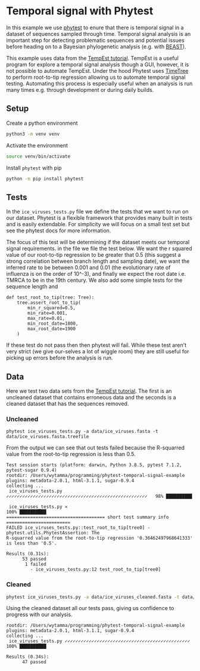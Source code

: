 # Temporal signal with Phytest

In this example we use [phytest]() to enure that there is temporal signal in a dataset of sequences sampled through time. Temporal signal analysis is an important step for detecting problematic sequences and potential issues before heading on to a Bayesian phylogenetic analysis (e.g. with [BEAST](https://beast.community/beast)). 

This example uses data from the [TempEst tutorial](https://beast.community/tempest_tutorial). TempEst is a useful program for explore a temporal signal analysis though a GUI, however, it is not possible to automate TempEst. Under the hood Phytest uses [TimeTree](https://github.com/neherlab/treetime) to perform root-to-tip regression allowing us to automate temporal signal testing. Automating this process is especially useful when an analysis is run many times e.g. through development or during daily builds. 

## Setup

Create a python environment

```bash
python3 -m venv venv
```

Activate the environment

```bash
source venv/bin/activate
```

Install `phytest` with pip

```bash
python -m pip install phytest
```

## Tests

In the `ice_viruses_tests.py` file we define the tests that we want to run on our dataset. Phytest is a flexible framework that provides many built in tests and is easily extendable. For simplicity we will focus on a small test set but see the phytest docs for more information. 

The focus of this test will be determining if the dataset meets our temporal signal requirements. in the file we file the test below. We want the r squared value of our root-to-tip regression to be greater that 0.5 (this suggest a strong correlation between branch length and sampling date), we want the inferred rate to be between 0.001 and 0.01 (the evolutionary rate of influenza is on the order of 10^-3), and finally we expect the root date i.e. TMRCA to be in the 19th century. We also add some simple tests for the sequence length and 

```
def test_root_to_tip(tree: Tree):
    tree.assert_root_to_tip(
        min_r_squared=0.5, 
        min_rate=0.001, 
        max_rate=0.01, 
        min_root_date=1800, 
        max_root_date=1900
    )
```

If these test do not pass then then phytest will fail. While these test aren't very strict (we give our-selves a lot of wiggle room) they are still useful for picking up errors before the analysis is run. 

## Data

Here we test two data sets from the [TempEst tutorial](https://beast.community/tempest_tutorial). The first is an uncleaned dataset that contains erroneous data and the seconds is a cleaned dataset that has the sequences removed.

### Uncleaned 

```pash
phytest ice_viruses_tests.py -a data/ice_viruses.fasta -t data/ice_viruses.fasta.treefile
```

From the output we can see that out tests failed because the R-squarred value from the root-to-tip regression is less than 0.5.

```
Test session starts (platform: darwin, Python 3.8.5, pytest 7.1.2, pytest-sugar 0.9.4)
rootdir: /Users/wytamma/programming/phytest-temporal-signal-example
plugins: metadata-2.0.1, html-3.1.1, sugar-0.9.4
collecting ... 
 ice_viruses_tests.py ✓✓✓✓✓✓✓✓✓✓✓✓✓✓✓✓✓✓✓✓✓✓✓✓✓✓✓✓✓✓✓✓✓✓✓✓✓✓✓✓✓✓✓✓✓✓✓✓✓✓✓✓✓   98% █████████▊

 ice_viruses_tests.py ⨯                                                      100% ██████████
===================================== short test summary info ========================
FAILED ice_viruses_tests.py::test_root_to_tip[tree0] - phytest.utils.PhytestAssertion: The 
R-squarred value from the root-to-tip regression '0.36462497968641333' is less than '0.5'.

Results (0.31s):
      53 passed
       1 failed
         - ice_viruses_tests.py:12 test_root_to_tip[tree0]
```
### Cleaned 

```bash
phytest ice_viruses_tests.py -a data/ice_viruses_cleaned.fasta -t data/ice_viruses_cleaned.fasta.treefile
```

Using the cleaned dataset all our tests pass, giving us confidence to progress with our analysis. 

```
rootdir: /Users/wytamma/programming/phytest-temporal-signal-example
plugins: metadata-2.0.1, html-3.1.1, sugar-0.9.4
collecting ... 
 ice_viruses_tests.py ✓✓✓✓✓✓✓✓✓✓✓✓✓✓✓✓✓✓✓✓✓✓✓✓✓✓✓✓✓✓✓✓✓✓✓✓✓✓✓✓✓✓✓✓✓✓✓    100% ██████████

Results (0.34s):
      47 passed
```
